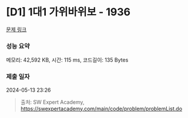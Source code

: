 # [D1] 1대1 가위바위보 - 1936 

[문제 링크](https://swexpertacademy.com/main/code/problem/problemDetail.do?contestProbId=AV5PjKXKALcDFAUq) 

### 성능 요약

메모리: 42,592 KB, 시간: 115 ms, 코드길이: 135 Bytes

### 제출 일자

2024-05-13 23:26



> 출처: SW Expert Academy, https://swexpertacademy.com/main/code/problem/problemList.do